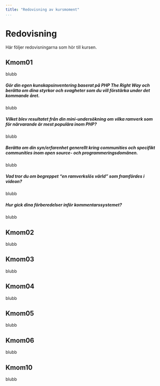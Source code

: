 ```yaml
---
title: "Redovisning av kursmoment"
...
```


Redovisning
===========

Här följer redovisningarna som hör till kursen.


Kmom01
------

blubb


##### Gör din egen kunskapsinventering baserat på PHP The Right Way och berätta om dina styrkor och svagheter som du vill förstärka under det kommande året.

blubb

##### Vilket blev resultatet från din mini-undersökning om vilka ramverk som för närvarande är mest populära inom PHP?

blubb

##### Berätta om din syn/erfarenhet generellt kring communities och specifikt communities inom open source- och programmeringsdomänen.

blubb

##### Vad tror du om begreppet “en ramverkslös värld” som framfördes i videon?

blubb

##### Hur gick dina förberedelser inför kommentarssystemet?

blubb


Kmom02
------

blubb


Kmom03
------

blubb


Kmom04
------

blubb


Kmom05
------

blubb


Kmom06
------

blubb


Kmom10
------

blubb
